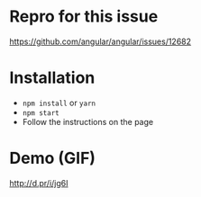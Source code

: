 # Repro for this issue

https://github.com/angular/angular/issues/12682

# Installation

- `npm install` or `yarn`
- `npm start`
- Follow the instructions on the page

# Demo (GIF)

http://d.pr/i/jg6I
